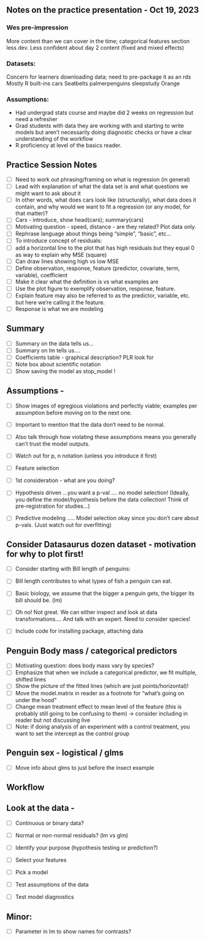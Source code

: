 Notes on the practice presentation - Oct 19, 2023
---


### Wes pre-impression
More content than we can cover in the time; categorical features section less dev.
Less confident about day 2 content (fixed and mixed effects)

### Datasets:
Concern for learners downloading data; need to pre-package it as an rds
Mostly R built-ins
cars
Seatbelts
palmerpenguins
sleepstudy
Orange



### Assumptions: 
- Had undergrad stats course and maybe did 2 weeks on regression but need a refresher
- Grad students with data they are working with and starting to write models but aren’t necessarily doing diagnostic checks or have a clear understanding of the workflow
- R proficiency at level of the basics reader.


## Practice Session Notes

- [ ] Need to work out phrasing/framing on what is regression (in general)
- [ ] Lead with explanation of what the data set is and what questions we might want to ask about it
- [ ] In other words, what does cars look like (structurally), what data does it contain, and why would we want to fit a regression (or any model, for that matter)?
- [ ] Cars - introduce, show head(cars); summary(cars)
- [ ] Motivating question - speed, distance - are they related? Plot data only.
- [ ] Rephrase language about things being “simple”, “basic”, etc…
- [ ] To introduce concept of residuals:
- [ ] add a horizontal line to the plot that has high residuals but they equal 0 as way to explain why MSE (square)
- [ ] Can draw lines showing high vs low MSE
- [ ] Define observation, response, feature (predictor, covariate, term, variable), coefficient
- [ ] Make it clear what the definition is vs what examples are
- [ ] Use the plot figure to exemplify observation, response, feature. 
- [ ] Explain feature may also be referred to as the predictor, variable, etc. but here we’re calling it the feature.
- [ ] Response is what we are modeling

## Summary
- [ ] Summary on the data tells us…
- [ ] Summary on lm tells us….
- [ ] Coefficients table - graphical description? PLR look for
- [ ] Note box about scientific notation
- [ ] Show saving the model as stop_model !

## Assumptions -
- [ ] Show images of egregious violations and perfectly viable; examples per assumption before moving on to the next one.
- [ ] Important to mention that the data don’t need to be normal.
- [ ] Also talk through how violating these assumptions means you generally can’t trust the model outputs.
- [ ] Watch out for p, n notation (unless you introduce it first)
- [ ] Feature selection
- [ ] 1st consideration - what are you doing? 
- [ ] Hypothesis driven …you want a p-val …. no model selection! (Ideally, you define the model/hypothesis before the data collection! Think of pre-registration for studies…)
- [ ] Predictive modeling ….. Model selection okay since you don’t care about p-vals. (Just watch out for overfitting)



## Consider Datasaurus dozen dataset - motivation for why to plot first!
- [ ] Consider starting with Bill length of penguins:
- [ ] Bill length contributes to what types of fish a penguin can eat.
- [ ] Basic biology, we assume that the bigger a penguin gets, the bigger its bill should be. (lm)
- [ ] Oh no! Not great. We can either inspect and look at data transformations…. And talk with an expert. Need to consider species!
- [ ] Include code for installing package, attaching data



## Penguin Body mass / categorical predictors 
- [ ] Motivating question: does body mass vary by species?
- [ ] Emphasize that when we include a categorical predictor, we fit multiple, shifted lines
- [ ] Show the picture of the fitted lines (which are just points/horizontal)!
- [ ] Move the model.matrix in reader as a footnote for “what’s going on under the hood”
- [ ] Change mean treatment effect to mean level of the feature (this is probably still going to be confusing to them) -> consider including in reader but not discussing live
- [ ] Note: if doing analysis of an experiment with a control treatment, you want to set the intercept as the control group

## Penguin sex - logistical / glms


- [ ] Move info about glms to just before the insect example





## Workflow


## Look at the data -
- [ ] Continuous or binary data?
- [ ] Normal or non-normal residuals? (lm vs glm)
- [ ] Identify your purpose (hypothesis testing or prediction?)
- [ ] Select your features
- [ ] Pick a model
- [ ] Test assumptions of the data
- [ ] Test model diagnostics









## Minor:
- [ ] Parameter in lm to show names for contrasts?
